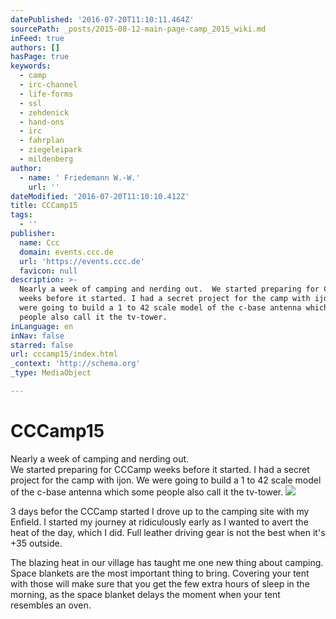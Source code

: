 ```yaml
---
datePublished: '2016-07-20T11:10:11.464Z'
sourcePath: _posts/2015-08-12-main-page-camp_2015_wiki.md
inFeed: true
authors: []
hasPage: true
keywords:
  - camp
  - irc-channel
  - life-forms
  - ssl
  - zehdenick
  - hand-ons
  - irc
  - fahrplan
  - ziegeleipark
  - mildenberg
author:
  - name: ' Friedemann W.-W.'
    url: ''
dateModified: '2016-07-20T11:10:10.412Z'
title: CCCamp15
tags:
  - ''
publisher:
  name: Ccc
  domain: events.ccc.de
  url: 'https://events.ccc.de'
  favicon: null
description: >-
  Nearly a week of camping and nerding out.  We started preparing for CCCamp
  weeks before it started. I had a secret project for the camp with ijon. We
  were going to build a 1 to 42 scale model of the c-base antenna which some
  people also call it the tv-tower.
inLanguage: en
inNav: false
starred: false
url: cccamp15/index.html
_context: 'http://schema.org'
_type: MediaObject

---
```

# CCCamp15

Nearly a week of camping and nerding out.   
We started preparing for CCCamp weeks before it started. I had a secret project for the camp with ijon. We were going to build a 1 to 42 scale model of the c-base antenna which some people also call it the tv-tower.
![](https://s3-us-west-2.amazonaws.com/the-grid-img/p/2ea4cb2f9a64bcac3abb1cf83f636f2940e1bd71.jpg)

3 days befor the CCCamp started I drove up to the camping site with my Enfield. I started my journey at ridiculously early as I wanted to avert the heat of the day, which I did. Full leather driving gear is not the best when it's +35 outside.

The blazing heat in our village has taught me one new thing about camping. Space blankets are the most important thing to bring. Covering your tent with those will make sure that you get the few extra hours of sleep in the morning, as the space blanket delays the moment when your tent resembles an oven.